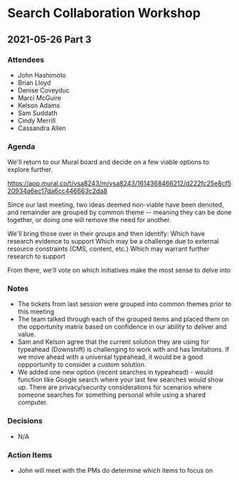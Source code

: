 # Search Collaboration Workshop

## 2021-05-26 Part 3

### Attendees
- John Hashimoto
- Brian Lloyd
- Denise Coveyduc
- Marci McGuire
- Kelson Adams
- Sam Suddath
- Cindy Merrill
- Cassandra Allen

### Agenda
 We'll return to our Mural board and decide on a few viable options to explore further.  

https://app.mural.co/t/vsa8243/m/vsa8243/1614368466212/d222fc25e8cf520934a6ec17da6cc446663c2da8

Since our last meeting, two ideas deemed non-viable have been denoted, and remainder are grouped by common theme -- meaning they can be done together, or doing one will remove the need for another.  

We'll bring those over in their groups and then identify: 
Which have research evidence to support
Which may be a challenge due to external resource constraints (CMS, content, etc.)
Which may warrant further research to support

From there, we'll vote on which initiatives make the most sense to delve into

### Notes
- The tickets from last session were grouped into common themes prior to this meeting
- The team talked through each of the grouped items and placed them on the opportunity matrix based on confidence in our ability to deliver and value.
- Sam and Kelson agree that the current solution they are using for typeahead (Downshift) is challenging to work with and has limitations.  If we move ahead with a universal typeahead, it would be a good oppportunity to consider a custom solution.
- We added one new option (recent searches in typeahead) - would function like Google search where your last few searches would show up.  There are privacy/security considerations for scenarios where someone searches for something personal while using a shared computer. 

### Decisions
- N/A

### Action Items
- John will meet with the PMs do determine which items to focus on
